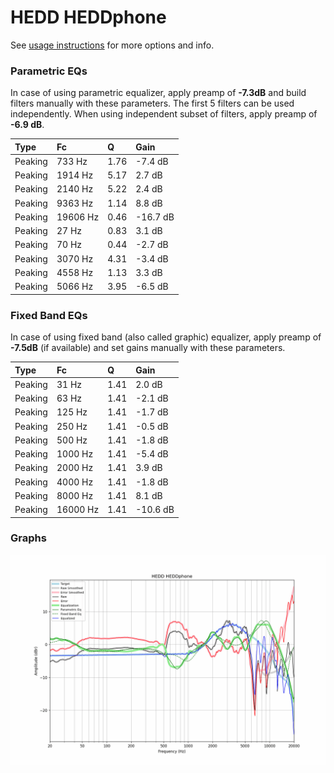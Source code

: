 # HEDD HEDDphone
See [usage instructions](https://github.com/jaakkopasanen/AutoEq#usage) for more options and info.

### Parametric EQs
In case of using parametric equalizer, apply preamp of **-7.3dB** and build filters manually
with these parameters. The first 5 filters can be used independently.
When using independent subset of filters, apply preamp of **-6.9 dB**.

| Type    | Fc       |    Q | Gain     |
|:--------|:---------|:-----|:---------|
| Peaking | 733 Hz   | 1.76 | -7.4 dB  |
| Peaking | 1914 Hz  | 5.17 | 2.7 dB   |
| Peaking | 2140 Hz  | 5.22 | 2.4 dB   |
| Peaking | 9363 Hz  | 1.14 | 8.8 dB   |
| Peaking | 19606 Hz | 0.46 | -16.7 dB |
| Peaking | 27 Hz    | 0.83 | 3.1 dB   |
| Peaking | 70 Hz    | 0.44 | -2.7 dB  |
| Peaking | 3070 Hz  | 4.31 | -3.4 dB  |
| Peaking | 4558 Hz  | 1.13 | 3.3 dB   |
| Peaking | 5066 Hz  | 3.95 | -6.5 dB  |

### Fixed Band EQs
In case of using fixed band (also called graphic) equalizer, apply preamp of **-7.5dB**
(if available) and set gains manually with these parameters.

| Type    | Fc       |    Q | Gain     |
|:--------|:---------|:-----|:---------|
| Peaking | 31 Hz    | 1.41 | 2.0 dB   |
| Peaking | 63 Hz    | 1.41 | -2.1 dB  |
| Peaking | 125 Hz   | 1.41 | -1.7 dB  |
| Peaking | 250 Hz   | 1.41 | -0.5 dB  |
| Peaking | 500 Hz   | 1.41 | -1.8 dB  |
| Peaking | 1000 Hz  | 1.41 | -5.4 dB  |
| Peaking | 2000 Hz  | 1.41 | 3.9 dB   |
| Peaking | 4000 Hz  | 1.41 | -1.8 dB  |
| Peaking | 8000 Hz  | 1.41 | 8.1 dB   |
| Peaking | 16000 Hz | 1.41 | -10.6 dB |

### Graphs
![](./HEDD%20HEDDphone.png)